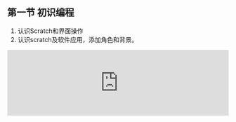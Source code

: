## 第一节 初识编程

1. 认识Scratch和界面操作
2. 认识scratch及软件应用，添加角色和背景。

<iframe src="http://cs.leaplearner.com/video/vs/sharing/jOmT4VrG#!aG9tZV92aWRlby03NTc3" width='100%' id='video1' frameborder=0 'allowfullscreen'></iframe>
<script type="text/javascript">
document.getElementById("video1").style.height=document.getElementById("video1").scrollWidth*0.75+"px";
</script>



